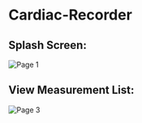 # Cardiac-Recorder

## Splash Screen:
![Page 1](https://user-images.githubusercontent.com/86628671/177011533-413003ab-4a71-4c20-baaf-b5e8a8c1e4b7.png)

## View Measurement List:
![Page 3](https://user-images.githubusercontent.com/86628671/177011571-79d9e0f2-6d42-42cd-bd40-2585886a3c2b.png)
